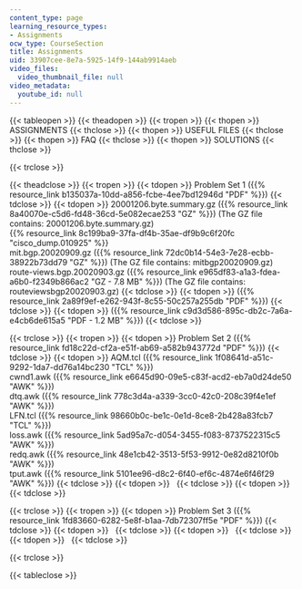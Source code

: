 ```yaml
---
content_type: page
learning_resource_types:
- Assignments
ocw_type: CourseSection
title: Assignments
uid: 33907cee-8e7a-5925-14f9-144ab9914aeb
video_files:
  video_thumbnail_file: null
video_metadata:
  youtube_id: null
---
```


{{< tableopen >}}
{{< theadopen >}}
{{< tropen >}}
{{< thopen >}}
ASSIGNMENTS
{{< thclose >}}
{{< thopen >}}
USEFUL FILES
{{< thclose >}}
{{< thopen >}}
FAQ
{{< thclose >}}
{{< thopen >}}
SOLUTIONS
{{< thclose >}}

{{< trclose >}}

{{< theadclose >}}
{{< tropen >}}
{{< tdopen >}}
Problem Set 1 ({{% resource_link b135037a-10dd-a856-fcbe-4ee7bd12946d "PDF" %}})
{{< tdclose >}}
{{< tdopen >}}
20001206.byte.summary.gz ({{% resource_link 8a40070e-c5d6-fd48-36cd-5e082ecae253 "GZ" %}}) (The GZ file contains: 20001206.byte.summary.gz)  
{{% resource_link 8c199ba9-37fa-df4b-35ae-df9b9c6f20fc "cisco\_dump.010925" %}}  
mit.bgp.20020909.gz ({{% resource_link 72dc0b14-54e3-7e28-ecbb-38922b73dd79 "GZ" %}}) (The GZ file contains: mitbgp20020909.gz)  
route-views.bgp.20020903.gz ({{% resource_link e965df83-a1a3-fdea-a6b0-f2349b866ac2 "GZ - 7.8 MB" %}}) (The GZ file contains: routeviewsbgp20020903.gz)
{{< tdclose >}}
{{< tdopen >}}
({{% resource_link 2a89f9ef-e262-943f-8c55-50c257a255db "PDF" %}})
{{< tdclose >}}
{{< tdopen >}}
({{% resource_link c9d3d586-895c-db2c-7a6a-e4cb6de615a5 "PDF - 1.2 MB" %}})
{{< tdclose >}}

{{< trclose >}}
{{< tropen >}}
{{< tdopen >}}
Problem Set 2 ({{% resource_link fd18c22d-cf2a-e51f-ab69-a582b943772d "PDF" %}})
{{< tdclose >}}
{{< tdopen >}}
AQM.tcl ({{% resource_link 1f08641d-a51c-9292-1da7-dd76a14bc230 "TCL" %}})  
cwnd1.awk ({{% resource_link e6645d90-09e5-c83f-acd2-eb7a0d24de50 "AWK" %}})  
dtq.awk ({{% resource_link 778c3d4a-a339-3cc0-42c0-208c39f4e1ef "AWK" %}})  
LFN.tcl ({{% resource_link 98660b0c-be1c-0e1d-8ce8-2b428a83fcb7 "TCL" %}})  
loss.awk ({{% resource_link 5ad95a7c-d054-3455-f083-8737522315c5 "AWK" %}})  
redq.awk ({{% resource_link 48e1cb42-3513-5f53-9912-0e82d8210f0b "AWK" %}})  
tput.awk ({{% resource_link 5101ee96-d8c2-6f40-ef6c-4874e6f46f29 "AWK" %}})
{{< tdclose >}}
{{< tdopen >}}
 
{{< tdclose >}}
{{< tdopen >}}
 
{{< tdclose >}}

{{< trclose >}}
{{< tropen >}}
{{< tdopen >}}
Problem Set 3 ({{% resource_link 1fd83660-6282-5e8f-b1aa-7db72307ff5e "PDF" %}})
{{< tdclose >}}
{{< tdopen >}}
 
{{< tdclose >}}
{{< tdopen >}}
 
{{< tdclose >}}
{{< tdopen >}}
 
{{< tdclose >}}

{{< trclose >}}

{{< tableclose >}}
